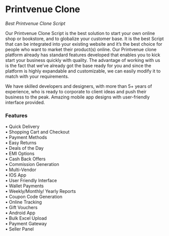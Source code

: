 # Printvenue Clone
<i>Best Printvenue Clone Script</i>

Our Printvenue Clone Script is the best solution to start your own online shop or bookstore, and to globalize your customer base. It is the best Script that can be integrated into your existing website and it’s the best choice for people who want to market their product(s) online. Our Printvenue clone platform already has standard features developed that enables you to kick start your business quickly with quality. The advantage of working with us is the fact that we’ve already got the base ready for you and since the platform is highly expandable and customizable, we can easily modify it to match with your requirements.

We have skilled developers and designers, with more than 5+ years of experience, who is ready to corporate to client ideas and push their business to the peak. Amazing mobile app designs with user-friendly interface provided.

<h3>Features</h3>
• Quick Delivery<br>
• Shopping Cart and Checkout<br>
• Payment Methods<br>
• Easy Returns<br>
• Deals of the Day<br>
• EMI Options<br>
• Cash Back Offers<br>
• Commission Generation<br>
• Multi-Vendor<br>
• IOS App<br>
• User Friendly Interface<br>
• Wallet Payments<br>
• Weekly/Monthly/ Yearly Reports<br>
• Coupon Code Generation<br>
• Online Tracking<br>
• Gift Vouchers<br>
• Android App<br>
• Bulk Excel Upload<br>
• Payment Gateway<br>
• Seller Panel<br>

